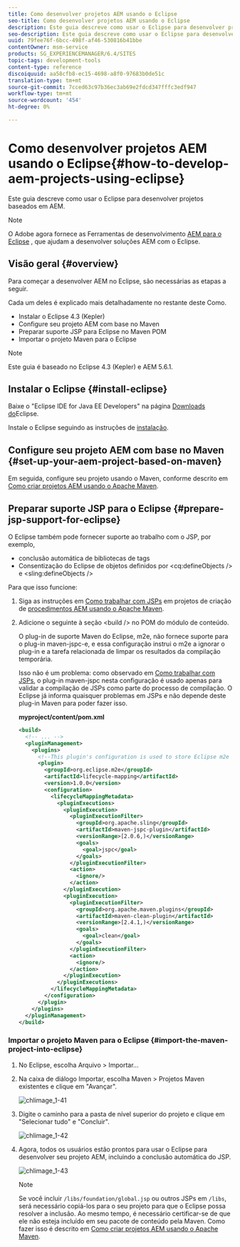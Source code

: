 ```yaml
---
title: Como desenvolver projetos AEM usando o Eclipse
seo-title: Como desenvolver projetos AEM usando o Eclipse
description: Este guia descreve como usar o Eclipse para desenvolver projetos baseados em AEM
seo-description: Este guia descreve como usar o Eclipse para desenvolver projetos baseados em AEM
uuid: 79fee76f-6bcc-498f-af46-530816b41bbe
contentOwner: msm-service
products: SG_EXPERIENCEMANAGER/6.4/SITES
topic-tags: development-tools
content-type: reference
discoiquuid: aa58cfb8-ec15-4698-a8f0-97683b0de51c
translation-type: tm+mt
source-git-commit: 7cced63c97b36ec3ab69e2fdcd347fffc3edf947
workflow-type: tm+mt
source-wordcount: '454'
ht-degree: 0%

---
```



# Como desenvolver projetos AEM usando o Eclipse{#how-to-develop-aem-projects-using-eclipse}

Este guia descreve como usar o Eclipse para desenvolver projetos baseados em AEM.

>[!NOTE]
>
>O Adobe agora fornece as Ferramentas de desenvolvimento [AEM para o Eclipse](/help/sites-developing/aem-eclipse.md) , que ajudam a desenvolver soluções AEM com o Eclipse.

## Visão geral {#overview}

Para começar a desenvolver AEM no Eclipse, são necessárias as etapas a seguir.

Cada um deles é explicado mais detalhadamente no restante deste Como.

* Instalar o Eclipse 4.3 (Kepler)
* Configure seu projeto AEM com base no Maven
* Preparar suporte JSP para Eclipse no Maven POM
* Importar o projeto Maven para o Eclipse

>[!NOTE]
>
>Este guia é baseado no Eclipse 4.3 (Kepler) e AEM 5.6.1.

## Instalar o Eclipse {#install-eclipse}

Baixe o &quot;Eclipse IDE for Java EE Developers&quot; na página [Downloads do](https://www.eclipse.org/downloads/)Eclipse.

Instale o Eclipse seguindo as instruções de [instalação](https://wiki.eclipse.org/Eclipse/Installation).

## Configure seu projeto AEM com base no Maven {#set-up-your-aem-project-based-on-maven}

Em seguida, configure seu projeto usando o Maven, conforme descrito em [Como criar projetos AEM usando o Apache Maven](/help/sites-developing/ht-projects-maven.md).

## Preparar suporte JSP para o Eclipse {#prepare-jsp-support-for-eclipse}

O Eclipse também pode fornecer suporte ao trabalho com o JSP, por exemplo,

* conclusão automática de bibliotecas de tags
* Consentização do Eclipse de objetos definidos por &lt;cq:defineObjects /> e &lt;sling:defineObjects />

Para que isso funcione:

1. Siga as instruções em [Como trabalhar com JSPs](/help/sites-developing/ht-projects-maven.md#how-to-work-with-jsps) em projetos de criação de [procedimentos AEM usando o Apache Maven](/help/sites-developing/ht-projects-maven.md).
1. Adicione o seguinte à seção &lt;build /> no POM do módulo de conteúdo.

   O plug-in de suporte Maven do Eclipse, m2e, não fornece suporte para o plug-in maven-jspc-e, e essa configuração instrui o m2e a ignorar o plug-in e a tarefa relacionada de limpar os resultados da compilação temporária.

   Isso não é um problema: como observado em [Como trabalhar com JSPs](/help/sites-developing/ht-projects-maven.md#how-to-work-with-jsps), o plug-in maven-jspc nesta configuração é usado apenas para validar a compilação de JSPs como parte do processo de compilação. O Eclipse já informa quaisquer problemas em JSPs e não depende deste plug-in Maven para poder fazer isso.

   **myproject/content/pom.xml**

   ```xml
   <build>
     <!-- ... -->
     <pluginManagement>
       <plugins>
         <!--This plugin's configuration is used to store Eclipse m2e settings only. It has no influence on the Maven build itself.-->
         <plugin>
           <groupId>org.eclipse.m2e</groupId>
           <artifactId>lifecycle-mapping</artifactId>
           <version>1.0.0</version>
           <configuration>
             <lifecycleMappingMetadata>
               <pluginExecutions>
                 <pluginExecution>
                   <pluginExecutionFilter>
                     <groupId>org.apache.sling</groupId>
                     <artifactId>maven-jspc-plugin</artifactId>
                     <versionRange>[2.0.6,)</versionRange>
                     <goals>
                       <goal>jspc</goal>
                     </goals>
                   </pluginExecutionFilter>
                   <action>
                     <ignore/>
                   </action>
                 </pluginExecution>
                 <pluginExecution>
                   <pluginExecutionFilter>
                     <groupId>org.apache.maven.plugins</groupId>
                     <artifactId>maven-clean-plugin</artifactId>
                     <versionRange>[2.4.1,)</versionRange>
                     <goals>
                       <goal>clean</goal>
                     </goals>
                   </pluginExecutionFilter>
                   <action>
                     <ignore/>
                   </action>
                 </pluginExecution>
               </pluginExecutions>
             </lifecycleMappingMetadata>
           </configuration>
         </plugin>
       </plugins>
     </pluginManagement>
   </build>
   ```

### Importar o projeto Maven para o Eclipse {#import-the-maven-project-into-eclipse}

1. No Eclipse, escolha Arquivo > Importar...
1. Na caixa de diálogo Importar, escolha Maven > Projetos Maven existentes e clique em &quot;Avançar&quot;.

   ![chlimage_1-41](assets/chlimage_1-41.png)

1. Digite o caminho para a pasta de nível superior do projeto e clique em &quot;Selecionar tudo&quot; e &quot;Concluir&quot;.

   ![chlimage_1-42](assets/chlimage_1-42.png)

1. Agora, todos os usuários estão prontos para usar o Eclipse para desenvolver seu projeto AEM, incluindo a conclusão automática do JSP.

   ![chlimage_1-43](assets/chlimage_1-43.png)

   >[!NOTE]
   >
   >Se você incluir `/libs/foundation/global.jsp` ou outros JSPs em `/libs`, será necessário copiá-los para o seu projeto para que o Eclipse possa resolver a inclusão. Ao mesmo tempo, é necessário certificar-se de que ele não esteja incluído em seu pacote de conteúdo pela Maven. Como fazer isso é descrito em [Como criar projetos AEM usando o Apache Maven](/help/sites-developing/ht-projects-maven.md).

